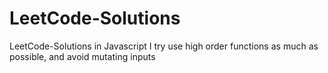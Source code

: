 # LeetCode-Solutions
LeetCode-Solutions in Javascript
I try use high order functions as much as possible, and avoid mutating inputs
